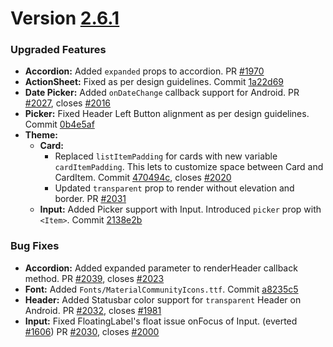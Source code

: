 # Version [2.6.1](https://github.com/GeekyAnts/NativeBase/releases/tag/v2.6.1)

### Upgraded Features

*   **Accordion:** Added `expanded` props to accordion. PR [#1970](https://github.com/GeekyAnts/NativeBase/pull/1970)
*   **ActionSheet:** Fixed as per design guidelines. Commit [1a22d69](https://github.com/GeekyAnts/NativeBase/commit/1a22d69ddc87799a2e7f82741d5ce865e6a899ca)
*   **Date Picker:** Added `onDateChange` callback support for Android. PR [#2027](https://github.com/GeekyAnts/NativeBase/pull/2027), closes [#2016](https://github.com/GeekyAnts/NativeBase/issues/2016)
*   **Picker:** Fixed Header Left Button alignment as per design guidelines. Commit [0b4e5af](https://github.com/GeekyAnts/NativeBase/commit/0b4e5af82d5afc17bafb4b143d3694b5ebc3588c)
*   **Theme:**
    -   **Card:**
        -   Replaced `listItemPadding` for cards with new variable `cardItemPadding`. This lets to customize space between Card and CardItem. Commit [470494c](https://github.com/GeekyAnts/NativeBase/commit/470494ca720e553095022b149e49f245cd323654), closes [#2020](https://github.com/GeekyAnts/NativeBase/issues/2020)
        -   Updated `transparent` prop to render without elevation and border. PR [#2031](https://github.com/GeekyAnts/NativeBase/pull/2031)
    -   **Input:** Added Picker support with Input. Introduced `picker` prop with `<Item>`. Commit [2138e2b](https://github.com/GeekyAnts/NativeBase/commit/2138e2b51902d1e924c476090d1c96353e9c1be8)



### Bug Fixes

*   **Accordion:** Added expanded parameter to renderHeader callback method. PR [#2039](https://github.com/GeekyAnts/NativeBase/pull/2039), closes [#2023](https://github.com/GeekyAnts/NativeBase/issues/2023)
*   **Font:** Added `Fonts/MaterialCommunityIcons.ttf`. Commit [a8235c5](https://github.com/GeekyAnts/NativeBase/commit/a8235c50bdb79b955b436932d4470e263064c849)
*   **Header:** Added Statusbar color support for `transparent` Header on Android. PR [#2032](https://github.com/GeekyAnts/NativeBase/pull/2032), closes [#1981](https://github.com/GeekyAnts/NativeBase/issues/1981)
*   **Input:** Fixed FloatingLabel's float issue onFocus of Input. (everted [#1606](https://github.com/GeekyAnts/NativeBase/pull/1606)) PR [#2030](https://github.com/GeekyAnts/NativeBase/pull/2030), closes [#2000](https://github.com/GeekyAnts/NativeBase/issues/2000)